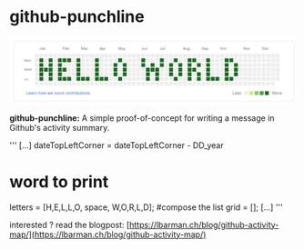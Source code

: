 # github-punchline

![Hello world written in the github activity summary](demo.png)

**github-punchline:** A simple proof-of-concept for writing a message in Github's activity summary.

'''
[...]
dateTopLeftCorner = dateTopLeftCorner - DD_year
# word to print
letters = [H,E,L,L,O, space, W,O,R,L,D];
#compose the list
grid = [];
[...]
'''

 interested ? read the blogpost: [https://lbarman.ch/blog/github-activity-map/](https://lbarman.ch/blog/github-activity-map/)